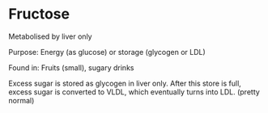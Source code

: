# Fructose 

Metabolised by liver only

Purpose: Energy (as glucose) or storage (glycogen or LDL)

Found in: Fruits (small), sugary drinks

Excess sugar is stored as glycogen in liver only. After this store is full, excess sugar is converted to VLDL, which eventually turns into LDL. (pretty normal)
